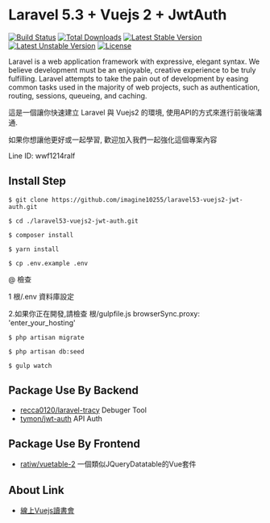 # Laravel 5.3 + Vuejs 2 + JwtAuth

[![Build Status](https://travis-ci.org/laravel/framework.svg)](https://travis-ci.org/laravel/framework)
[![Total Downloads](https://poser.pugx.org/laravel/framework/d/total.svg)](https://packagist.org/packages/laravel/framework)
[![Latest Stable Version](https://poser.pugx.org/laravel/framework/v/stable.svg)](https://packagist.org/packages/laravel/framework)
[![Latest Unstable Version](https://poser.pugx.org/laravel/framework/v/unstable.svg)](https://packagist.org/packages/laravel/framework)
[![License](https://poser.pugx.org/laravel/framework/license.svg)](https://packagist.org/packages/laravel/framework)

Laravel is a web application framework with expressive, elegant syntax. We believe development must be an enjoyable, creative experience to be truly fulfilling. Laravel attempts to take the pain out of development by easing common tasks used in the majority of web projects, such as authentication, routing, sessions, queueing, and caching.

這是一個讓你快速建立 Laravel 與 Vuejs2 的環境, 使用API的方式來進行前後端溝通.

如果你想讓他更好或一起學習, 歡迎加入我們一起強化這個專案內容

Line ID: wwf1214ralf

## Install Step

    $ git clone https://github.com/imagine10255/laravel53-vuejs2-jwt-auth.git

    $ cd ./laravel53-vuejs2-jwt-auth.git

    $ composer install

    $ yarn install
    
    $ cp .env.example .env
    
@ 檢查 
    
1 根/.env 資料庫設定

2.如果你正在開發,請檢查 根/gulpfile.js browserSync.proxy: 'enter_your_hosting'
    
    $ php artisan migrate
    
    $ php artisan db:seed
    
    $ gulp watch

## Package Use By Backend

- [recca0120/laravel-tracy](https://github.com/recca0120/laravel-tracy) Debuger Tool
- [tymon/jwt-auth](https://github.com/tymondesigns/jwt-auth) API Auth

## Package Use By Frontend

- [ratiw/vuetable-2](https://github.com/ratiw/vuetable-2) 一個類似JQueryDatatable的Vue套件

## About Link

- [線上Vuejs讀書會](https://github.com/onlinereadbook/bookvuejs)
